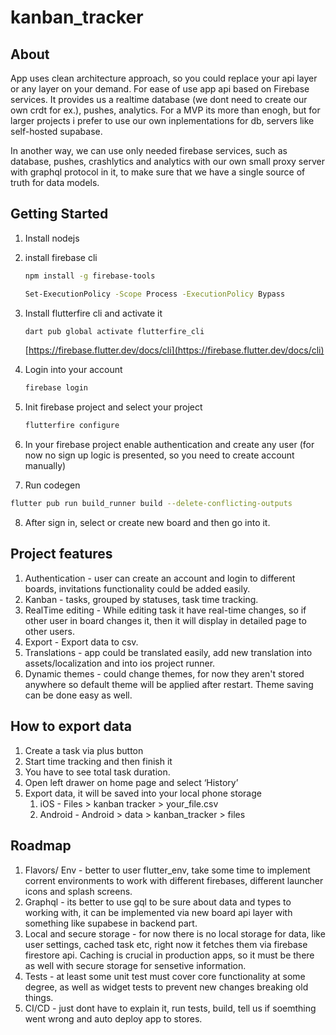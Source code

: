 # kanban_tracker

## About
App uses clean architecture approach, so you could replace your api layer or any layer on your demand. For ease of use app api based on Firebase services. 
It provides us a realtime database (we dont need to create our own crdt for ex.), pushes, analytics. For a MVP its more than enogh, but for larger projects i prefer to use our own inplementations for db, servers like self-hosted supabase.

In another way, we can use only needed firebase services, such as database, pushes, crashlytics and analytics with our own small proxy server with graphql protocol in it, to make sure that we have a single source of truth for data models.

## Getting Started

1. Install nodejs
2. install firebase cli
    
    ```bash
    npm install -g firebase-tools
    ```
    
    ```bash
    Set-ExecutionPolicy -Scope Process -ExecutionPolicy Bypass
    ```
    
3. Install flutterfire cli and activate it
    
    ```bash
    dart pub global activate flutterfire_cli
    ```
    
    [https://firebase.flutter.dev/docs/cli](https://firebase.flutter.dev/docs/cli)
    
4. Login into your account
    
    ```bash
    firebase login
    ```
    
5. Init firebase project and select your project
    
    ```bash
    flutterfire configure
    ```
    
6. In your firebase project enable authentication and create any user (for now no sign up logic is presented, so you need to create account manually)
7. Run codegen
```bash
flutter pub run build_runner build --delete-conflicting-outputs
```
8. After sign in, select or create new board and then go into it.

## Project features
1. Authentication - user can create an account and login to different boards, invitations functionality could be added easily.
2. Kanban - tasks, grouped by statuses, task time tracking.
3. RealTime editing - While editing task it have real-time changes, so if other user in board changes it, then it will display in detailed page to  other users. 
4. Export - Export data to csv.
5. Translations - app could be translated easily, add new translation into assets/localization and into ios project runner.
6. Dynamic themes - could change themes, for now they aren't stored anywhere so default theme will be applied after restart. Theme saving can be done easy as well.

## How to export data
1. Create a task via plus button
2. Start time tracking and then finish it
3. You have to see total task duration.
4. Open left drawer on home page and select ‘History’
5. Export data, it will be saved into your local phone storage
    1. iOS - Files > kanban tracker > your_file.csv
    2. Android - Android > data > kanban_tracker > files
    
## Roadmap
1. Flavors/ Env - better to user flutter_env, take some time to implement corrent environments to work with different firebases, different launcher icons and splash screens.
2. Graphql - its better to use gql to be sure about data and types to working with, it can be implemented via new board api layer with something like supabese in backend part.
3. Local and secure storage - for now there is no local storage for data, like user settings, cached task etc, right now it fetches them via firebase firestore api. Caching is crucial in production apps, so it must be there as well with secure storage for sensetive information.
4. Tests - at least some unit test must cover core functionality at some degree, as well as widget tests to prevent new changes breaking old things.
5. CI/CD - just dont have to explain it, run tests, build, tell us if soemthing went wrong and auto deploy app to stores.

